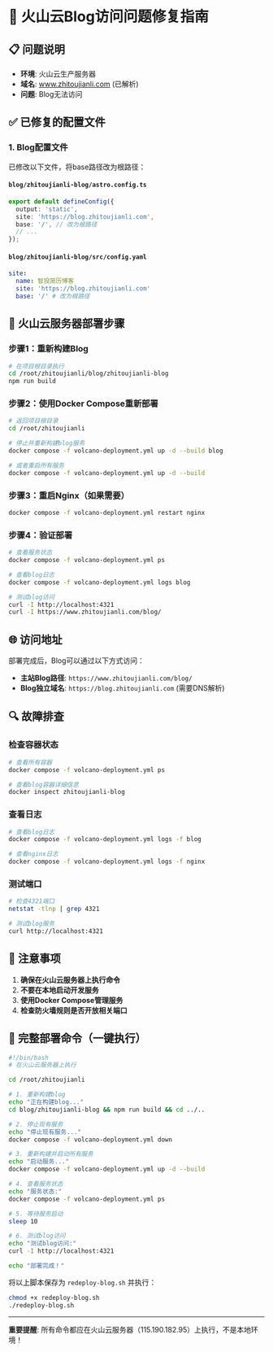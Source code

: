 # 🔧 火山云Blog访问问题修复指南

## 📋 问题说明

- **环境**: 火山云生产服务器
- **域名**: www.zhitoujianli.com (已解析)
- **问题**: Blog无法访问

## ✅ 已修复的配置文件

### 1. Blog配置文件

已修改以下文件，将base路径改为根路径：

#### `blog/zhitoujianli-blog/astro.config.ts`

```typescript
export default defineConfig({
  output: 'static',
  site: 'https://blog.zhitoujianli.com',
  base: '/', // 改为根路径
  // ...
});
```

#### `blog/zhitoujianli-blog/src/config.yaml`

```yaml
site:
  name: 智投简历博客
  site: 'https://blog.zhitoujianli.com'
  base: '/' # 改为根路径
```

## 🚀 火山云服务器部署步骤

### 步骤1：重新构建Blog

```bash
# 在项目根目录执行
cd /root/zhitoujianli/blog/zhitoujianli-blog
npm run build
```

### 步骤2：使用Docker Compose重新部署

```bash
# 返回项目根目录
cd /root/zhitoujianli

# 停止并重新构建blog服务
docker compose -f volcano-deployment.yml up -d --build blog

# 或者重启所有服务
docker compose -f volcano-deployment.yml up -d --build
```

### 步骤3：重启Nginx（如果需要）

```bash
docker compose -f volcano-deployment.yml restart nginx
```

### 步骤4：验证部署

```bash
# 查看服务状态
docker compose -f volcano-deployment.yml ps

# 查看blog日志
docker compose -f volcano-deployment.yml logs blog

# 测试blog访问
curl -I http://localhost:4321
curl -I https://www.zhitoujianli.com/blog/
```

## 🌐 访问地址

部署完成后，Blog可以通过以下方式访问：

- **主站Blog路径**: `https://www.zhitoujianli.com/blog/`
- **Blog独立域名**: `https://blog.zhitoujianli.com` (需要DNS解析)

## 🔍 故障排查

### 检查容器状态

```bash
# 查看所有容器
docker compose -f volcano-deployment.yml ps

# 查看blog容器详细信息
docker inspect zhitoujianli-blog
```

### 查看日志

```bash
# 查看blog日志
docker compose -f volcano-deployment.yml logs -f blog

# 查看nginx日志
docker compose -f volcano-deployment.yml logs -f nginx
```

### 测试端口

```bash
# 检查4321端口
netstat -tlnp | grep 4321

# 测试blog服务
curl http://localhost:4321
```

## 📝 注意事项

1. **确保在火山云服务器上执行命令**
2. **不要在本地启动开发服务**
3. **使用Docker Compose管理服务**
4. **检查防火墙规则是否开放相关端口**

## 🎯 完整部署命令（一键执行）

```bash
#!/bin/bash
# 在火山云服务器上执行

cd /root/zhitoujianli

# 1. 重新构建blog
echo "正在构建blog..."
cd blog/zhitoujianli-blog && npm run build && cd ../..

# 2. 停止现有服务
echo "停止现有服务..."
docker compose -f volcano-deployment.yml down

# 3. 重新构建并启动所有服务
echo "启动服务..."
docker compose -f volcano-deployment.yml up -d --build

# 4. 查看服务状态
echo "服务状态:"
docker compose -f volcano-deployment.yml ps

# 5. 等待服务启动
sleep 10

# 6. 测试blog访问
echo "测试blog访问:"
curl -I http://localhost:4321

echo "部署完成！"
```

将以上脚本保存为 `redeploy-blog.sh` 并执行：

```bash
chmod +x redeploy-blog.sh
./redeploy-blog.sh
```

---

**重要提醒**: 所有命令都应在火山云服务器（115.190.182.95）上执行，不是本地环境！
